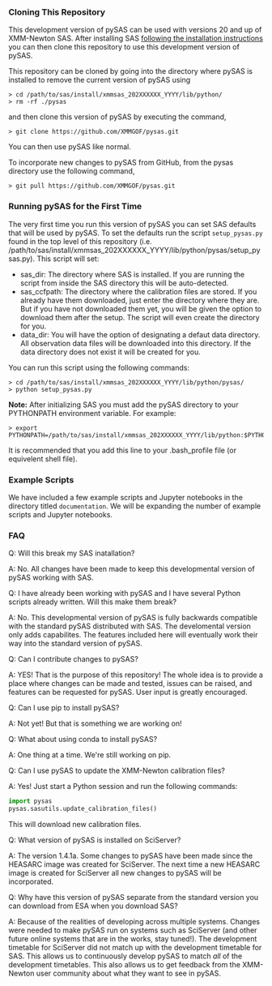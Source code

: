 ### Cloning This Repository

This development version of pySAS can be used with versions 20 and up of XMM-Newton SAS. After installing SAS [following the installation instructions](https://www.cosmos.esa.int/web/xmm-newton/sas-installation) you can then clone this repository to use this development version of pySAS.

This repository can be cloned by going into the directory where pySAS is installed to remove the current version of pySAS using 
```
> cd /path/to/sas/install/xmmsas_202XXXXXX_YYYY/lib/python/
> rm -rf ./pysas
```
and then clone this version of pySAS by executing the command,
```
> git clone https://github.com/XMMGOF/pysas.git
```
You can then use pySAS like normal.

To incorporate new changes to pySAS from GitHub, from the pysas directory use the following command,
```
> git pull https://github.com/XMMGOF/pysas.git
```

### Running pySAS for the First Time

The very first time you run this version of pySAS you can set SAS defaults that will be used by pySAS. To set the defaults run the script `setup_pysas.py` found in the top level of this repository (i.e. /path/to/sas/install/xmmsas_202XXXXXX_YYYY/lib/python/pysas/setup_pysas.py). This script will set:

- sas_dir: The directory where SAS is installed. If you are running the script from inside the SAS directory this will be auto-detected.
- sas_ccfpath: The directory where the calibration files are stored. If you already have them downloaded, just enter the directory where they are. But if you have not downloaded them yet, you will be given the option to download them after the setup. The script will even create the directory for you.
- data_dir: You will have the option of designating a defaut data directory. All observation data files will be downloaded into this directory. If the data directory does not exist it will be created for you.

You can run this script using the following commands:
```
> cd /path/to/sas/install/xmmsas_202XXXXXX_YYYY/lib/python/pysas/
> python setup_pysas.py
```
**Note:** After initializing SAS you must add the pySAS directory to your PYTHONPATH environment variable. For example:
```
> export PYTHONPATH=/path/to/sas/install/xmmsas_202XXXXXX_YYYY/lib/python:$PYTHONPATH
```
It is recommended that you add this line to your .bash_profile file (or equivelent shell file).

### Example Scripts

We have included a few example scripts and Jupyter notebooks in the directory titled `documentation`. We will be expanding the number of example scripts and Jupyter notebooks.

### FAQ

Q: Will this break my SAS inatallation?

A: No. All changes have been made to keep this developmental version of pySAS working with SAS.

Q: I have already been working with pySAS and I have several Python scripts already written. Will this make them break?

A: No. This developmental version of pySAS is fully backwards compatible with the standard pySAS distributed with SAS. The develomental version only adds capabilites. The features included here will eventually work their way into the standard version of pySAS.

Q: Can I contribute changes to pySAS?

A: YES! That is the purpose of this repository! The whole idea is to provide a place where changes can be made and tested, issues can be raised, and features can be requested for pySAS. User input is greatly encouraged.

Q: Can I use pip to install pySAS?

A: Not yet! But that is something we are working on!

Q: What about using conda to install pySAS?

A: One thing at a time. We're still working on pip.

Q: Can I use pySAS to update the XMM-Newton calibration files?

A: Yes! Just start a Python session and run the following commands:

```python
import pysas
pysas.sasutils.update_calibration_files()
```

This will download new calibration files.

Q: What version of pySAS is installed on SciServer?

A: The version 1.4.1a. Some changes to pySAS have been made since the HEASARC image was created for SciServer. The next time a new HEASARC image is created for SciServer all new changes to pySAS will be incorporated.

Q: Why have this version of pySAS separate from the standard version you can download from ESA when you download SAS?

A: Because of the realities of developing across multiple systems. Changes were needed to make pySAS run on systems such as SciServer (and other future online systems that are in the works, stay tuned!). The development timetable for SciServer did not match up with the development timetable for SAS. This allows us to continuously develop pySAS to match *all* of the development timetables. This also allows us to get feedback from the XMM-Newton user community about what they want to see in pySAS.
